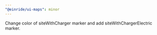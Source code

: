 ```yaml
---
"@einride/ui-maps": minor
---
```


Change color of siteWithCharger marker and add siteWithChargerElectric marker.
